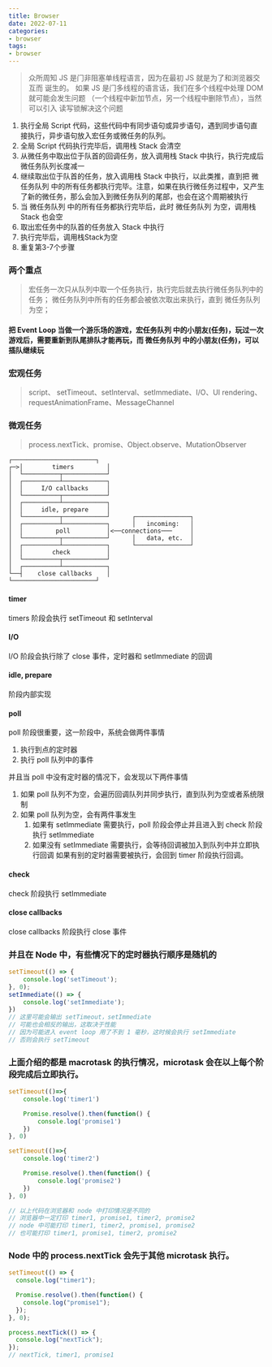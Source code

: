 ```yaml
---
title: Browser
date: 2022-07-11
categories:
- browser
tags:
- browser
---
```

> 众所周知 JS 是⻔⾮阻塞单线程语⾔，因为在最初 JS 就是为了和浏览器交互⽽ 诞⽣的。
> 如果 JS 是⻔多线程的语⾔话，我们在多个线程中处理 DOM 就可能会发⽣问题
>（⼀个线程中新加节点，另⼀个线程中删除节点），当然可以引⼊ 读写锁解决这个问题

1. 执行全局 Script 代码，这些代码中有同步语句或异步语句，遇到同步语句直接执行，异步语句放入宏任务或微任务的队列。
2. 全局 Script 代码执行完毕后，调用栈 Stack 会清空
3. 从微任务中取出位于队首的回调任务，放入调用栈 Stack 中执行，执行完成后 微任务队列长度减一
4. 继续取出位于队首的任务，放入调用栈 Stack 中执行，以此类推，直到把 微任务队列 中的所有任务都执行完毕。注意，如果在执行微任务过程中，又产生了新的微任务，那么会加入到微任务队列的尾部，也会在这个周期被执行
5. 当 微任务队列 中的所有任务都执行完毕后，此时 微任务队列 为空，调用栈 Stack 也会空
6. 取出宏任务中的队首的任务放入 Stack 中执行
7. 执行完毕后，调用栈Stack为空
8. 重复第3-7个步骤

### 两个重点
> 宏任务一次只从队列中取一个任务执行，执行完后就去执行微任务队列中的任务；
> 微任务队列中所有的任务都会被依次取出来执行，直到 微任务队列 为空；

#### 把 Event Loop 当做一个游乐场的游戏，宏任务队列 中的小朋友(任务)，玩过一次游戏后，需要重新到队尾排队才能再玩，而 微任务队列 中的小朋友(任务)，可以插队继续玩

### 宏观任务
> script、 setTimeout、setInterval、setImmediate、I/O、UI rendering、requestAnimationFrame、MessageChannel
### 微观任务
> process.nextTick、promise、Object.observe、MutationObserver
```
┌───────────────────────┐
┌─>│        timers         │
│  └──────────┬────────────┘
│  ┌──────────┴────────────┐
│  │     I/O callbacks     │
│  └──────────┬────────────┘
│  ┌──────────┴────────────┐
│  │     idle, prepare     │
│  └──────────┬────────────┘      ┌───────────────┐
│  ┌──────────┴────────────┐      │   incoming:   │
│  │         poll          │<──connections───     │
│  └──────────┬────────────┘      │   data, etc.  │
│  ┌──────────┴────────────┐      └───────────────┘
│  │        check          │
│  └──────────┬────────────┘
│  ┌──────────┴────────────┐
└──┤    close callbacks    │
└───────────────────────┘
```
#### timer
timers 阶段会执行 setTimeout 和 setInterval
#### I/O
I/O 阶段会执行除了 close 事件，定时器和 setImmediate 的回调
#### idle, prepare
阶段内部实现
#### poll
poll 阶段很重要，这一阶段中，系统会做两件事情
1. 执行到点的定时器
2. 执行 poll 队列中的事件

并且当 poll 中没有定时器的情况下，会发现以下两件事情

1. 如果 poll 队列不为空，会遍历回调队列并同步执行，直到队列为空或者系统限制
2. 如果 poll 队列为空，会有两件事发生 
   1. 如果有 setImmediate 需要执行，poll 阶段会停止并且进入到 check 阶段执行 setImmediate 
   2. 如果没有 setImmediate 需要执行，会等待回调被加入到队列中并立即执行回调
   如果有别的定时器需要被执行，会回到 timer 阶段执行回调。
#### check
check 阶段执行 setImmediate
#### close callbacks
close callbacks 阶段执行 close 事件

### 并且在 Node 中，有些情况下的定时器执行顺序是随机的
```js
setTimeout(() => {
    console.log('setTimeout');
}, 0);
setImmediate(() => {
    console.log('setImmediate');
})
// 这里可能会输出 setTimeout，setImmediate
// 可能也会相反的输出，这取决于性能
// 因为可能进入 event loop 用了不到 1 毫秒，这时候会执行 setImmediate
// 否则会执行 setTimeout
```
### 上面介绍的都是 macrotask 的执行情况，microtask 会在以上每个阶段完成后立即执行。
```js
setTimeout(()=>{
    console.log('timer1')

    Promise.resolve().then(function() {
        console.log('promise1')
    })
}, 0)

setTimeout(()=>{
    console.log('timer2')

    Promise.resolve().then(function() {
        console.log('promise2')
    })
}, 0)

// 以上代码在浏览器和 node 中打印情况是不同的
// 浏览器中一定打印 timer1, promise1, timer2, promise2
// node 中可能打印 timer1, timer2, promise1, promise2
// 也可能打印 timer1, promise1, timer2, promise2
```

### Node 中的 process.nextTick 会先于其他 microtask 执行。
```js
setTimeout(() => {
  console.log("timer1");

  Promise.resolve().then(function() {
    console.log("promise1");
  });
}, 0);

process.nextTick(() => {
  console.log("nextTick");
});
// nextTick, timer1, promise1

```